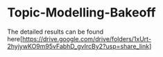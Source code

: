 # Topic-Modelling-Bakeoff

The detailed results can be found here[https://drive.google.com/drive/folders/1xUrt-2hyjywKO9m95vFabhD_gvIrcBy2?usp=share_link]
